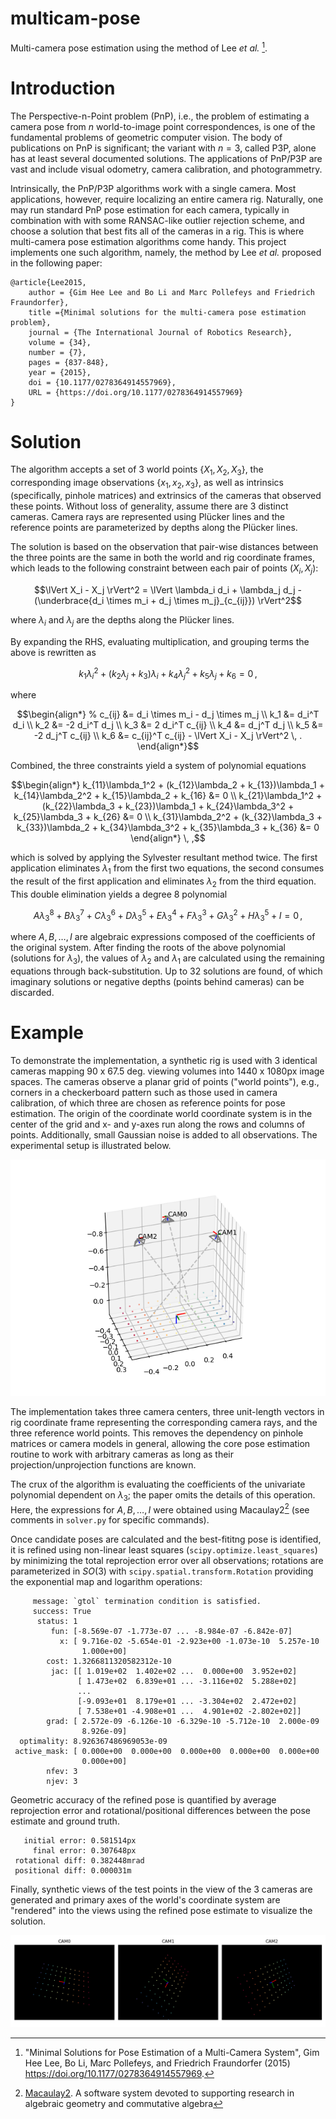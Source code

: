 # multicam-pose

Multi-camera pose estimation using the method of Lee *et al.* [^Lee2015].

# Introduction

The Perspective-n-Point problem (PnP), i.e., the problem of estimating a camera pose from $n$ world-to-image point correspondences, is one of the fundamental problems of  geometric computer vision. The body of publications on PnP is significant; the variant with $n = 3$, called P3P, alone has at least several documented solutions. The applications of PnP/P3P are vast and include visual odometry, camera calibration, and photogrammetry.

Intrinsically, the PnP/P3P algorithms work with a single camera. Most applications, however, require localizing an entire camera rig. Naturally, one may run standard PnP pose estimation for each camera, typically in combination with with some RANSAC-like outlier rejection scheme, and choose a solution that best fits all of the cameras in a rig. This is where multi-camera pose estimation algorithms come handy. This project implements one such algorithm, namely, the method by Lee *et al.* proposed in the following paper:

```
@article{Lee2015,
    author = {Gim Hee Lee and Bo Li and Marc Pollefeys and Friedrich Fraundorfer},
    title ={Minimal solutions for the multi-camera pose estimation problem},
    journal = {The International Journal of Robotics Research},
    volume = {34},
    number = {7},
    pages = {837-848},
    year = {2015},
    doi = {10.1177/0278364914557969},
    URL = {https://doi.org/10.1177/0278364914557969}
}
```

# Solution

The algorithm accepts a set of 3 world points $\{X_1, X_2, X_3\}$, the corresponding image observations $\{x_1, x_2, x_3\}$, as well as intrinsics (specifically, pinhole matrices) and extrinsics of the cameras that observed these points. Without loss of generality, assume there are 3 distinct cameras.
Camera rays are represented using Pl&uuml;cker lines and the reference points are parameterized by depths along the Pl&uuml;cker lines.

The solution is based on the observation that pair-wise distances between the three points are the same in both the world and rig coordinate frames, which leads to the following constraint between each pair of points $(X_i, X_j)$:
```math
\lVert X_i - X_j \rVert^2 = \lVert \lambda_i d_i + \lambda_j d_j - (\underbrace{d_i \times m_i + d_j \times m_j}_{c_{ij}})  \rVert^2
```
where $\lambda_i$ and $\lambda_j$ are the depths along the Pl&uuml;cker lines.

By expanding the RHS, evaluating multiplication, and grouping terms the above is rewritten as
```math
k_1\lambda_i^2 + (k_2\lambda_j + k_3)\lambda_i + k_4\lambda_j^2 + k_5\lambda_j + k_6 = 0 \, ,
```
where
```math
\begin{align*}
% c_{ij} &= d_i \times m_i - d_j \times m_j \\
k_1 &= d_i^T d_i \\
k_2 &= -2 d_i^T d_j \\
k_3 &= 2 d_i^T c_{ij} \\
k_4 &= d_j^T d_j \\
k_5 &= -2 d_j^T c_{ij} \\
k_6 &= c_{ij}^T c_{ij} - \lVert X_i - X_j \rVert^2 \, .
\end{align*}
```

Combined, the three constraints yield a system of polynomial equations 
```math
\begin{align*}
k_{11}\lambda_1^2 + (k_{12}\lambda_2 + k_{13})\lambda_1 + k_{14}\lambda_2^2 + k_{15}\lambda_2 + k_{16} &= 0 \\
k_{21}\lambda_1^2 + (k_{22}\lambda_3 + k_{23})\lambda_1 + k_{24}\lambda_3^2 + k_{25}\lambda_3 + k_{26} &= 0 \\
k_{31}\lambda_2^2 + (k_{32}\lambda_3 + k_{33})\lambda_2 + k_{34}\lambda_3^2 + k_{35}\lambda_3 + k_{36} &= 0
\end{align*} \, ,
```

which is solved by applying the Sylvester resultant method twice. The first application eliminates $\lambda_1$ from the first two equations, the second consumes the result of the first application and eliminates $\lambda_2$ from the third equation. This double elimination yields a degree 8 polynomial  
```math
A\lambda_3^8 + B\lambda_3^7 + C\lambda_3^6 + D\lambda_3^5 + E\lambda_3^4 + F\lambda_3^3 + G\lambda_3^2 + H\lambda_3^5 + I = 0 \, ,
```
where $A, B, \ldots, I$ are algebraic expressions composed of the coefficients of the original system. 
After finding the roots of the above polynomial (solutions for $\lambda_3$), the values of $\lambda_2$ and $\lambda_1$ are calculated using the remaining equations through back-substitution. Up to 32 solutions are found, of which imaginary solutions or negative depths (points behind cameras) can be discarded. 

# Example

To demonstrate the implementation, a synthetic rig is used with 3 identical cameras mapping 90 x 67.5 deg. viewing volumes into 1440 x 1080px image spaces. The cameras observe a planar grid of points ("world points"), e.g., corners in a checkerboard pattern such as those used in camera calibration, of which three are chosen as reference points for pose estimation. The origin of the coordinate world coordinate system is in the center of the grid and x- and y-axes run along the rows and columns of points. Additionally, small Gaussian noise is added to all observations. The experimental setup is illustrated below.

![Experimental setup](./figures/setup.png "Camera rig")

The implementation takes three camera centers, three unit-length vectors in rig coordinate frame representing the corresponding camera rays, and the three reference world points. This removes the dependency on pinhole matrices or camera models in general, allowing the core pose estimation routine to work with arbitrary cameras as long as their projection/unprojection functions are known.   

The crux of the algorithm is evaluating the coefficients of the univariate polynomial dependent on $\lambda_3$; the paper omits the details of this operation. Here, the expressions for $A, B, \ldots, I$ were obtained using Macaulay2[^Macaulay2] (see comments in `solver.py` for specific commands). 

Once candidate poses are calculated and the best-fititng pose is identified, it is refined using non-linear least squares (`scipy.optimize.least_squares`) by minimizing the total reprojection error over all observations; rotations are parameterized in $SO(3)$ with `scipy.spatial.transform.Rotation` providing the exponential map and logarithm operations:

```
     message: `gtol` termination condition is satisfied.
     success: True
      status: 1
         fun: [-8.569e-07 -1.773e-07 ... -8.984e-07 -6.842e-07]
           x: [ 9.716e-02 -5.654e-01 -2.923e+00 -1.073e-10  5.257e-10
                1.000e+00]
        cost: 1.3266811320582312e-10
         jac: [[ 1.019e+02  1.402e+02 ...  0.000e+00  3.952e+02]
               [ 1.473e+02  6.839e+01 ... -3.116e+02  5.288e+02]
               ...
               [-9.093e+01  8.179e+01 ... -3.304e+02  2.472e+02]
               [ 7.538e+01 -4.908e+01 ...  4.901e+02 -2.802e+02]]
        grad: [ 2.572e-09 -6.126e-10 -6.329e-10 -5.712e-10  2.000e-09
                8.926e-09]
  optimality: 8.926367486969053e-09
 active_mask: [ 0.000e+00  0.000e+00  0.000e+00  0.000e+00  0.000e+00
                0.000e+00]
        nfev: 3
        njev: 3
```

Geometric accuracy of the refined pose is quantified by average reprojection error and rotational/positional differences between the pose estimate and ground truth.

```
   initial error: 0.581514px
     final error: 0.307648px
 rotational diff: 0.382448mrad
 positional diff: 0.000031m
```

Finally, synthetic views of the test points in the view of the 3 cameras are generated and primary axes of the world's coordinate system are "rendered" into the views using the refined pose estimate to visualize the solution. 

![Camera Views](./figures/views.png "Camera views")


[^Lee2015]: "Minimal Solutions for Pose Estimation of a Multi-Camera System", Gim Hee Lee, Bo Li, Marc Pollefeys, and Friedrich Fraundorfer (2015) <https://doi.org/10.1177/0278364914557969>.
[^Macaulay2]: [Macaulay2](https://macaulay2.com>). A software system devoted to supporting research in algebraic geometry and commutative algebra
